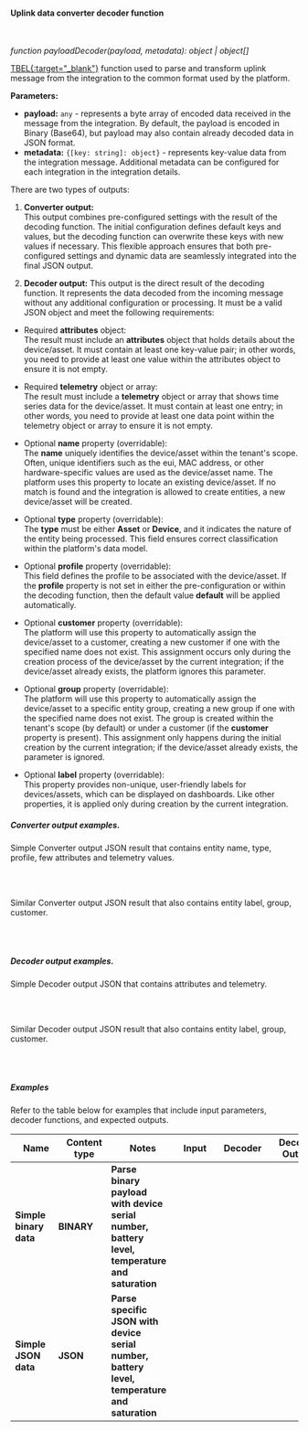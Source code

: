 #### Uplink data converter decoder function

<div class="divider"></div>
<br/>

*function payloadDecoder(payload, metadata): object | object[]*

[TBEL{:target="_blank"}](${siteBaseUrl}/docs${docPlatformPrefix}/user-guide/tbel/) function used to parse and transform uplink message from the integration to the common format used by the platform.

**Parameters:**

<ul>
  <li>
    <b>payload:</b> <code>any</code> - represents a byte array of encoded data received in the message from the integration. By default, the payload is encoded in Binary (Base64), but payload may also contain already decoded data in JSON format.
  </li>
  <li>
    <b>metadata:</b> <code>{[key: string]: object}</code> - represents key-value data from the integration message. Additional metadata can be configured for each integration in the integration details.
  </li>
</ul>

There are two types of outputs:

1. **Converter output:**  
   This output combines pre-configured settings with the result of the decoding function. The initial configuration defines default keys and values, but the decoding function can overwrite these keys with new values if necessary. This flexible approach ensures that both pre-configured settings and dynamic data are seamlessly integrated into the final JSON output.

2. **Decoder output:**
   This output is the direct result of the decoding function. It represents the data decoded from the incoming message without any additional configuration or processing. It must be a valid JSON object and meet the following requirements:

* Required **attributes** object:  
  The result must include an **attributes** object that holds details about the device/asset. It must contain at least one key-value pair; in other words, you need to provide at least one value within the attributes object to ensure it is not empty.

* Required **telemetry** object or array:  
  The result must include a **telemetry** object or array that shows time series data for the device/asset. It must contain at least one entry; in other words, you need to provide at least one data point within the telemetry object or array to ensure it is not empty.

* Optional **name** property (overridable):  
  The **name** uniquely identifies the device/asset within the tenant's scope. Often, unique identifiers such as the eui, MAC address, or other hardware-specific values are used as the device/asset name. The platform uses this property to locate an existing device/asset. If no match is found and the integration is allowed to create entities, a new device/asset will be created.

* Optional **type** property (overridable):  
  The **type** must be either **Asset** or **Device**, and it indicates the nature of the entity being processed. This field ensures correct classification within the platform's data model.

* Optional **profile** property (overridable):  
  This field defines the profile to be associated with the device/asset. If the **profile** property is not set in either the pre-configuration or within the decoding function, then the default value **default** will be applied automatically.

* Optional **customer** property (overridable):   
  The platform will use this property to automatically assign the device/asset to a customer, creating a new customer if one with the specified name does not exist. This assignment occurs only during the creation process of the device/asset by the current integration; if the device/asset already exists, the platform ignores this parameter.

* Optional **group** property (overridable):   
  The platform will use this property to automatically assign the device/asset to a specific entity group, creating a new group if one with the specified name does not exist. The group is created within the tenant's scope (by default) or under a customer (if the **customer** property is present). This assignment only happens during the initial creation by the current integration; if the device/asset already exists, the parameter is ignored.

* Optional **label** property (overridable):   
  This property provides non-unique, user-friendly labels for devices/assets, which can be displayed on dashboards. Like other properties, it is applied only during creation by the current integration.

<div class="divider"></div>

##### Converter output examples.

Simple Converter output JSON result that contains entity name, type, profile, few attributes and telemetry values.

<br>

<div style="padding-left: 64px;"
     tb-help-popup="converter/tbel/examples/decoder_v2/simple_converter_output"
     tb-help-popup-placement="top"
     [tb-help-popup-style]="{maxHeight: '50vh', maxWidth: '50vw'}"
     trigger-style="font-size: 16px;"
     trigger-text="Simple converter output">
</div>

<br>

Similar Converter output JSON result that also contains entity label, group, customer.

<br>

<div style="padding-left: 64px;"
     tb-help-popup="converter/tbel/examples/decoder_v2/extended_converter_output"
     tb-help-popup-placement="top"
     [tb-help-popup-style]="{maxHeight: '50vh', maxWidth: '50vw'}"
     trigger-style="font-size: 16px;"
     trigger-text="Converter output with entity label, group, customer">
</div>

<br>

##### Decoder output examples.

Simple Decoder output JSON that contains attributes and telemetry.

<br>

<div style="padding-left: 64px;"
     tb-help-popup="converter/tbel/examples/decoder_v2/simple_decoder_output"
     tb-help-popup-placement="top"
     [tb-help-popup-style]="{maxHeight: '50vh', maxWidth: '50vw'}"
     trigger-style="font-size: 16px;"
     trigger-text="Simple decoder output">
</div>

<br>

Similar Decoder output JSON result that also contains entity label, group, customer.

<br>

<div style="padding-left: 64px;"
     tb-help-popup="converter/tbel/examples/decoder_v2/extended_decoder_output"
     tb-help-popup-placement="top"
     [tb-help-popup-style]="{maxHeight: '50vh', maxWidth: '50vw'}"
     trigger-style="font-size: 16px;"
     trigger-text="Decoder output with entity label, group, customer">
</div>

<br>

<div class="divider"></div>

##### Examples

Refer to the table below for examples that include input parameters, decoder functions, and expected outputs.

<table style="max-width: 1200px;">
<thead>
<tr>
<th style="max-width: 150px; padding-left: 22px;">
<b>Name</b>
</th>
<th style="max-width: 150px; padding-left: 22px;">
<b>Content type</b>
</th>
<th style="max-width: 300px; padding-left: 22px;">
<b>Notes</b>
</th>
<th style="max-width: 200px; padding-left: 22px;">
<b>Input</b>
</th>
<th style="max-width: 200px; padding-left: 22px;">
<b>Decoder</b>
</th>
<th style="max-width: 200px; padding-left: 22px;">
<b>Decoder Output</b>
</th>
<th style="max-width: 200px; padding-left: 22px;">
<b>Converter Output</b>
</th>
</tr>
</thead>
<tbody>
<tr>
<td>
<b>Simple binary data</b>
</td>
<td>
<b>BINARY</b>
</td>
<td>
<b>Parse binary payload with device serial number, battery level, temperature and saturation</b>
</td>
<td>
<span tb-help-popup="converter/tbel/examples/decoder_v2/simple-binary/payload" tb-help-popup-placement="top" trigger-style="font-size: 16px; line-height: 75px;" trigger-text="payload"></span>
<span tb-help-popup="converter/tbel/examples/decoder_v2/simple-metadata/metadata" tb-help-popup-placement="top" trigger-style="font-size: 16px;" trigger-text="metadata" [tb-help-popup-style]="{maxWidth: '600px'}"></span>
</td>
<td>
<span tb-help-popup="converter/tbel/examples/decoder_v2/simple-binary/decoder_fn" tb-help-popup-placement="top" trigger-style="font-size: 16px; line-height: 75px;" trigger-text="Decoder function"></span>
</td>
<td>
<span tb-help-popup="converter/tbel/examples/decoder_v2/simple-binary/decoder_output" tb-help-popup-placement="top" trigger-style="font-size: 16px; line-height: 75px;" trigger-text="Decoder output"></span>
</td>
<td>
<span tb-help-popup="converter/tbel/examples/decoder_v2/simple-binary/converter_output" tb-help-popup-placement="top" trigger-style="font-size: 16px; line-height: 75px;" trigger-text="Converter output"></span>
</td>
</tr>
<tr>
<td>
<b>Simple JSON data</b>
</td>
<td>
<b>JSON</b>
</td>
<td>
<b>Parse specific JSON with device serial number, battery level, temperature and saturation</b>
</td>
<td>
<span tb-help-popup="converter/tbel/examples/decoder_v2/simple-json/payload" tb-help-popup-placement="top" trigger-style="font-size: 16px; line-height: 75px;" trigger-text="payload"></span>
<span tb-help-popup="converter/tbel/examples/decoder_v2/simple-metadata/metadata" tb-help-popup-placement="top" trigger-style="font-size: 16px;" trigger-text="metadata" [tb-help-popup-style]="{maxWidth: '600px'}"></span>
</td>
<td>
<span tb-help-popup="converter/tbel/examples/decoder_v2/simple-json/decoder_fn" tb-help-popup-placement="top" trigger-style="font-size: 16px; line-height: 75px;" trigger-text="Decoder function"></span>
</td>
<td>
<span tb-help-popup="converter/tbel/examples/decoder_v2/simple-json/decoder_output" tb-help-popup-placement="top" trigger-style="font-size: 16px; line-height: 75px;" trigger-text="Decoder output"></span>
</td>
<td>
<span tb-help-popup="converter/tbel/examples/decoder_v2/simple-json/converter_output" tb-help-popup-placement="top" trigger-style="font-size: 16px; line-height: 75px;" trigger-text="Converter output"></span>
</td>
</tr>
</tbody>
</table>
